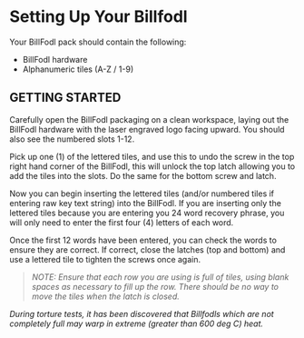 # Setting Up Your Billfodl

Your BillFodl pack should contain the following:
-   BillFodl hardware
-   Alphanumeric tiles (A-Z / 1-9)

## **GETTING STARTED**

Carefully open the BillFodl packaging on a clean workspace, laying out the BillFodl hardware with the laser engraved logo facing upward. You should also see the numbered slots 1-12.

Pick up one (1) of the lettered tiles, and use this to undo the screw in the top right hand corner of the BillFodl, this will unlock the top latch allowing you to add the tiles into the slots. Do the same for the bottom screw and latch.

Now you can begin inserting the lettered tiles (and/or numbered tiles if entering raw key text string) into the BillFodl. If you are inserting only the lettered tiles because you are entering you 24 word recovery phrase, you will only need to enter the first four (4) letters of each word.

Once the first 12 words have been entered, you can check the words to ensure they are correct. If correct, close the latches (top and bottom) and use a lettered tile to tighten the screws once again.

> _NOTE: Ensure that each row you are using is full of tiles, using blank spaces as necessary to fill up the row. There should be no way to move the tiles when the latch is closed._

_During torture tests, it has been discovered that Billfodls which are not completely full may warp in extreme (greater than 600 deg C) heat._
